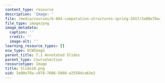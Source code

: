 ```yaml
---
content_type: resource
description: 'Image: '
file: /media/courses/6-004-computation-structures-spring-2017/3a00e78ac07876065860e2558dca63e2_Slide10.png
file_type: image/png
image_metadata:
  caption: ''
  credit: ''
  image-alt: ''
learning_resource_types: []
ocw_type: OCWImage
parent_title: 7.1 Annotated Slides
parent_type: CourseSection
resourcetype: Image
title: Slide10.png
uid: 3a00e78a-c078-7606-5860-e2558dca63e2
---
```

